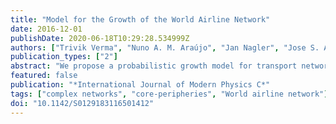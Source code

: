 ```yaml
---
title: "Model for the Growth of the World Airline Network"
date: 2016-12-01
publishDate: 2020-06-18T10:29:28.534999Z
authors: ["Trivik Verma", "Nuno A. M. Araújo", "Jan Nagler", "Jose S. Andrade", "Hans J. Herrmann"]
publication_types: ["2"]
abstract: "We propose a probabilistic growth model for transport networks which employs a balance between popularity of nodes and the physical distance between nodes. By comparing the degree of each node in the model network and the WAN, we observe that the difference between the two is minimized for $ alpha approx 2$. Interestingly, this is the value obtained for the node-node correlation function in the WAN. This suggests that our model explains quite well the growth of airline networks."
featured: false
publication: "*International Journal of Modern Physics C*"
tags: ["complex networks", "core-peripheries", "World airline network"]
doi: "10.1142/S0129183116501412"
---
```


